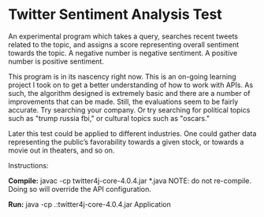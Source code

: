 # Twitter Sentiment Analysis Test

An experimental program which takes a query, searches recent tweets related to the topic, and assigns a score representing overall sentiment towards the topic. A negative number is negative sentiment. A positive number is positive sentiment.

This program is in its nascency right now. This is an on-going learning project I took on to get a better understanding of how to work with APIs. As such, the algorithm designed is extremely basic and there are a number of improvements that can be made. Still, the evaluations seem to be fairly accurate. Try searching your company. Or try searching for political topics such as "trump russia fbi," or cultural topics such as "oscars."

Later this test could be applied to different industries. One could gather data representing the public’s favorability towards a given stock, or towards a movie out in theaters, and so on.

Instructions:

**Compile:**
javac -cp twitter4j-core-4.0.4.jar *.java
NOTE: do not re-compile. Doing so will override the API configuration.

**Run:**
java -cp .:twitter4j-core-4.0.4.jar Application